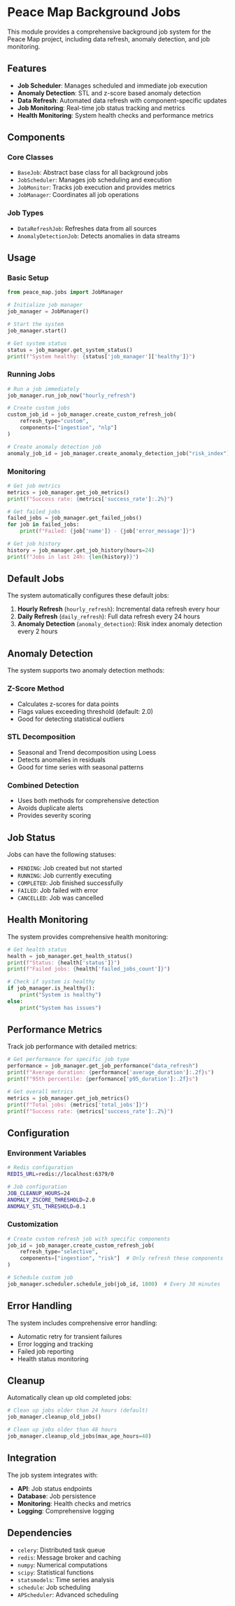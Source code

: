 # Peace Map Background Jobs

This module provides a comprehensive background job system for the Peace Map project, including data refresh, anomaly detection, and job monitoring.

## Features

- **Job Scheduler**: Manages scheduled and immediate job execution
- **Anomaly Detection**: STL and z-score based anomaly detection
- **Data Refresh**: Automated data refresh with component-specific updates
- **Job Monitoring**: Real-time job status tracking and metrics
- **Health Monitoring**: System health checks and performance metrics

## Components

### Core Classes

- `BaseJob`: Abstract base class for all background jobs
- `JobScheduler`: Manages job scheduling and execution
- `JobMonitor`: Tracks job execution and provides metrics
- `JobManager`: Coordinates all job operations

### Job Types

- `DataRefreshJob`: Refreshes data from all sources
- `AnomalyDetectionJob`: Detects anomalies in data streams

## Usage

### Basic Setup

```python
from peace_map.jobs import JobManager

# Initialize job manager
job_manager = JobManager()

# Start the system
job_manager.start()

# Get system status
status = job_manager.get_system_status()
print(f"System healthy: {status['job_manager']['healthy']}")
```

### Running Jobs

```python
# Run a job immediately
job_manager.run_job_now("hourly_refresh")

# Create custom jobs
custom_job_id = job_manager.create_custom_refresh_job(
    refresh_type="custom",
    components=["ingestion", "nlp"]
)

# Create anomaly detection job
anomaly_job_id = job_manager.create_anomaly_detection_job("risk_index")
```

### Monitoring

```python
# Get job metrics
metrics = job_manager.get_job_metrics()
print(f"Success rate: {metrics['success_rate']:.2%}")

# Get failed jobs
failed_jobs = job_manager.get_failed_jobs()
for job in failed_jobs:
    print(f"Failed: {job['name']} - {job['error_message']}")

# Get job history
history = job_manager.get_job_history(hours=24)
print(f"Jobs in last 24h: {len(history)}")
```

## Default Jobs

The system automatically configures these default jobs:

1. **Hourly Refresh** (`hourly_refresh`): Incremental data refresh every hour
2. **Daily Refresh** (`daily_refresh`): Full data refresh every 24 hours  
3. **Anomaly Detection** (`anomaly_detection`): Risk index anomaly detection every 2 hours

## Anomaly Detection

The system supports two anomaly detection methods:

### Z-Score Method
- Calculates z-scores for data points
- Flags values exceeding threshold (default: 2.0)
- Good for detecting statistical outliers

### STL Decomposition
- Seasonal and Trend decomposition using Loess
- Detects anomalies in residuals
- Good for time series with seasonal patterns

### Combined Detection
- Uses both methods for comprehensive detection
- Avoids duplicate alerts
- Provides severity scoring

## Job Status

Jobs can have the following statuses:

- `PENDING`: Job created but not started
- `RUNNING`: Job currently executing
- `COMPLETED`: Job finished successfully
- `FAILED`: Job failed with error
- `CANCELLED`: Job was cancelled

## Health Monitoring

The system provides comprehensive health monitoring:

```python
# Get health status
health = job_manager.get_health_status()
print(f"Status: {health['status']}")
print(f"Failed jobs: {health['failed_jobs_count']}")

# Check if system is healthy
if job_manager.is_healthy():
    print("System is healthy")
else:
    print("System has issues")
```

## Performance Metrics

Track job performance with detailed metrics:

```python
# Get performance for specific job type
performance = job_manager.get_job_performance("data_refresh")
print(f"Average duration: {performance['average_duration']:.2f}s")
print(f"95th percentile: {performance['p95_duration']:.2f}s")

# Get overall metrics
metrics = job_manager.get_job_metrics()
print(f"Total jobs: {metrics['total_jobs']}")
print(f"Success rate: {metrics['success_rate']:.2%}")
```

## Configuration

### Environment Variables

```bash
# Redis configuration
REDIS_URL=redis://localhost:6379/0

# Job configuration
JOB_CLEANUP_HOURS=24
ANOMALY_ZSCORE_THRESHOLD=2.0
ANOMALY_STL_THRESHOLD=0.1
```

### Customization

```python
# Create custom refresh job with specific components
job_id = job_manager.create_custom_refresh_job(
    refresh_type="selective",
    components=["ingestion", "risk"]  # Only refresh these components
)

# Schedule custom job
job_manager.scheduler.schedule_job(job_id, 1800)  # Every 30 minutes
```

## Error Handling

The system includes comprehensive error handling:

- Automatic retry for transient failures
- Error logging and tracking
- Failed job reporting
- Health status monitoring

## Cleanup

Automatically clean up old completed jobs:

```python
# Clean up jobs older than 24 hours (default)
job_manager.cleanup_old_jobs()

# Clean up jobs older than 48 hours
job_manager.cleanup_old_jobs(max_age_hours=48)
```

## Integration

The job system integrates with:

- **API**: Job status endpoints
- **Database**: Job persistence
- **Monitoring**: Health checks and metrics
- **Logging**: Comprehensive logging

## Dependencies

- `celery`: Distributed task queue
- `redis`: Message broker and caching
- `numpy`: Numerical computations
- `scipy`: Statistical functions
- `statsmodels`: Time series analysis
- `schedule`: Job scheduling
- `APScheduler`: Advanced scheduling
